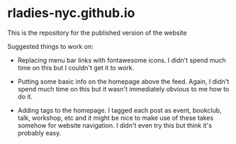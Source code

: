 # rladies-nyc.github.io

This is the repository for the published version of the website

Suggested things to work on:

- Replacing menu bar links with fontawesome icons. I didn't spend much time on this but I couldn't get it to work.

- Putting some basic info on the homepage above the feed. Again, I didn't spend much time on this but it wasn't immediately obvious to me how to do it.

- Adding tags to the homepage. I tagged each post as event, bookclub, talk, workshop, etc and it might be nice to make use of these takes somehow for website navigation. I didn't even try this but think it's probably easy.
